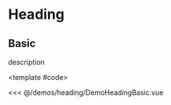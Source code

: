 # Heading

<!-- 👉 Basic -->
<Demo>

## Basic

description

<DemoHeadingBasic />

<template #code>

<<< @/demos/heading/DemoHeadingBasic.vue

</template>

</Demo>
